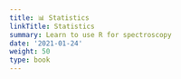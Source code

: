 ```yaml
---
title: 📊 Statistics
linkTitle: Statistics
summary: Learn to use R for spectroscopy
date: '2021-01-24'
weight: 50
type: book
---
```

